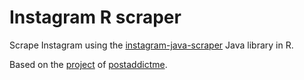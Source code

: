 Instagram R scraper
=========

Scrape Instagram using the [instagram-java-scraper](https://github.com/floresfdev/instagram-java-scraper) Java library in R.

Based on the [project](https://github.com/floresfdev/instagram-java-scraper) of [postaddictme](https://github.com/postaddictme).